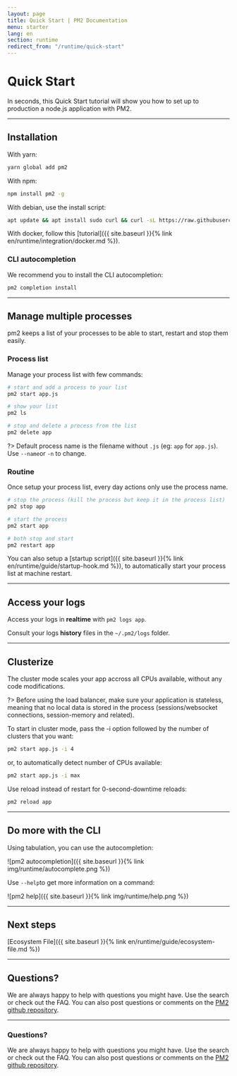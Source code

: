 ```yaml
---
layout: page
title: Quick Start | PM2 Documentation
menu: starter
lang: en
section: runtime
redirect_from: "/runtime/quick-start"
---
```


# Quick Start

In seconds, this Quick Start tutorial will show you how to set up to production a node.js application with PM2.

---

## Installation

With yarn:
```bash
yarn global add pm2
```

With npm:
```bash
npm install pm2 -g
```

With debian, use the install script:

```bash
apt update && apt install sudo curl && curl -sL https://raw.githubusercontent.com/Unitech/pm2/master/packager/setup.deb.sh | sudo -E bash -
```

With docker, follow this [tutorial]({{ site.baseurl }}{% link en/runtime/integration/docker.md %}).

### CLI autocompletion

We recommend you to install the CLI autocompletion:

```bash
pm2 completion install
```

---

## Manage multiple processes

pm2 keeps a list of your processes to be able to start, restart and stop them easily.

### Process list

Manage your process list with few commands:

```bash
# start and add a process to your list
pm2 start app.js

# show your list
pm2 ls

# stop and delete a process from the list
pm2 delete app
```

?> Default process name is the filename without `.js` (eg: `app` for `app.js`). Use `--name`or `-n` to change.

### Routine

Once setup your process list, every day actions only use the process name.

```bash
# stop the process (kill the process but keep it in the process list)
pm2 stop app

# start the process
pm2 start app

# both stop and start
pm2 restart app
```

You can also setup a [startup script]({{ site.baseurl }}{% link en/runtime/guide/startup-hook.md %}), to automatically start your process list at machine restart.

---

## Access your logs

Access your logs in **realtime** with `pm2 logs app`.

Consult your logs **history** files in the `~/.pm2/logs` folder.

---

## Clusterize

The cluster mode scales your app accross all CPUs available, without any code modifications.

?> Before using the load balancer, make sure your application is stateless, meaning that no local data is stored in the process (sessions/websocket connections, session-memory and related).

To start in cluster mode, pass the -i option followed by the number of clusters that you want:

```bash
pm2 start app.js -i 4
```

or, to automatically detect number of CPUs available:

```bash
pm2 start app.js -i max
```

Use reload instead of restart for 0-second-downtime reloads:

```bash
pm2 reload app
```

---

## Do more with the CLI

Using tabulation, you can use the autocompletion:

![pm2 autocompletion]({{ site.baseurl }}{% link img/runtime/autocomplete.png %})

Use `--help`to get more information on a command:

![pm2 help]({{ site.baseurl }}{% link img/runtime/help.png %})

---

## Next steps

[Ecosystem File]({{ site.baseurl }}{% link en/runtime/guide/ecosystem-file.md %})

---

## Questions?

We are always happy to help with questions you might have. Use the search or check out the FAQ. You can also post questions or comments on the [PM2 github repository](https://github.com/Unitech/pm2/issues).

---

### Questions?

We are always happy to help with questions you might have. Use the search or check out the FAQ. You can also post questions or comments on the [PM2 github repository](https://github.com/Unitech/pm2/issues).
